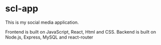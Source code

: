 # scl-app

This is my social media application. 

Frontend is built on JavaScript, React, Html and CSS.
Backend is built on Node.js, Express, MySQL and react-router
